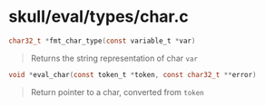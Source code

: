 # skull/eval/types/char.c

```c
char32_t *fmt_char_type(const variable_t *var)
```

> Returns the string representation of char `var`

```c
void *eval_char(const token_t *token, const char32_t **error)
```

> Return pointer to a char, converted from `token`

